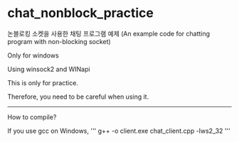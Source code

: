# chat_nonblock_practice
논블로킹 소켓을 사용한 채팅 프로그램 예제 (An example code for chatting program with non-blocking socket)

Only for windows

Using winsock2 and WINapi

This is only for practice.

Therefore, you need to be careful when using it.

---

How to compile?

If you use gcc on Windows,
'''
g++ -o client.exe chat_client.cpp -lws2_32
'''


